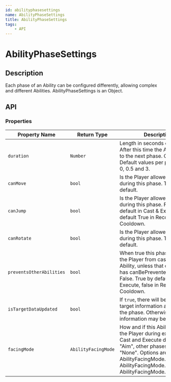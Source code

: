 ```yaml
---
id: abilityphasesettings
name: AbilityPhaseSettings
title: AbilityPhaseSettings
tags:
    - API
---
```


# AbilityPhaseSettings

## Description

Each phase of an Ability can be configured differently, allowing complex and different Abilities. AbilityPhaseSettings is an Object.

## API

### Properties

| Property Name | Return Type | Description | Tags |
| -------- | ----------- | ----------- | ---- |
| `duration` | `Number` | Length in seconds of the phase. After this time the Ability moves to the next phase. Can be zero. Default values per phase: 0.15, 0, 0.5 and 3. | Read-Only |
| `canMove` | `bool` | Is the Player allowed to move during this phase. True by default. | Read-Only |
| `canJump` | `bool` | Is the Player allowed to jump during this phase. False by default in Cast & Execute, default True in Recovery & Cooldown. | Read-Only |
| `canRotate` | `bool` | Is the Player allowed to rotate during this phase. True by default. | Read-Only |
| `preventsOtherAbilities` | `bool` | When true this phase prevents the Player from casting another Ability, unless that other Ability has canBePrevented set to False. True by default in Cast & Execute, false in Recovery & Cooldown. | Read-Only |
| `isTargetDataUpdated` | `bool` | If `true`, there will be updated target information at the start of the phase. Otherwise, target information may be out of date. | Read-Only |
| `facingMode` | `AbilityFacingMode` | How and if this Ability rotates the Player during execution. Cast and Execute default to "Aim", other phases default to "None". Options are: AbilityFacingMode.NONE, AbilityFacingMode.MOVEMENT, AbilityFacingMode.AIM | Read-Only |
